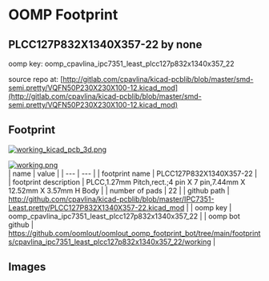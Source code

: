 # OOMP Footprint  
## PLCC127P832X1340X357-22  by none  
  
oomp key: oomp_cpavlina_ipc7351_least_plcc127p832x1340x357_22  
  
source repo at: [http://gitlab.com/cpavlina/kicad-pcblib/blob/master/smd-semi.pretty/VQFN50P230X230X100-12.kicad_mod](http://gitlab.com/cpavlina/kicad-pcblib/blob/master/smd-semi.pretty/VQFN50P230X230X100-12.kicad_mod)  
## Footprint  
  
[![working_kicad_pcb_3d.png](working_kicad_pcb_3d_600.png)](working_kicad_pcb_3d.png)  
  
[![working.png](working_600.png)](working.png)  
| name | value | 
| --- | --- | 
| footprint name | PLCC127P832X1340X357-22 | 
| footprint description | PLCC,1.27mm Pitch,rect.;4 pin X 7 pin,7.44mm X 12.52mm X 3.57mm H Body | 
| number of pads | 22 | 
| github path | http://github.com/cpavlina/kicad-pcblib/blob/master/IPC7351-Least.pretty/PLCC127P832X1340X357-22.kicad_mod | 
| oomp key | oomp_cpavlina_ipc7351_least_plcc127p832x1340x357_22 | 
| oomp bot github | https://github.com/oomlout/oomlout_oomp_footprint_bot/tree/main/footprints/cpavlina_ipc7351_least_plcc127p832x1340x357_22/working | 
## Images  

